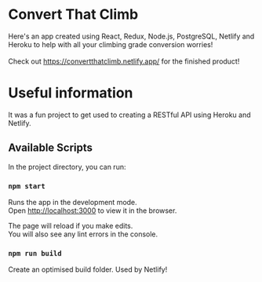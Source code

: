 # Convert That Climb
Here's an app created using React, Redux, Node.js, PostgreSQL, Netlify and Heroku
to help with all your climbing grade conversion worries!
<br />
<br />
Check out https://convertthatclimb.netlify.app/ for the finished product!

# Useful information
It was a fun project to get used to creating a RESTful API using Heroku and Netlify.



## Available Scripts

In the project directory, you can run:

### `npm start`

Runs the app in the development mode.<br />
Open [http://localhost:3000](http://localhost:3000) to view it in the browser.

The page will reload if you make edits.<br />
You will also see any lint errors in the console.

### `npm run build`
Create an optimised build folder. Used by Netlify!